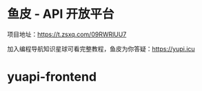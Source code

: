 # 鱼皮 - API 开放平台

项目地址：https://t.zsxq.com/09RWRlUU7

加入编程导航知识星球可看完整教程，鱼皮为你答疑：https://yupi.icu
# yuapi-frontend
